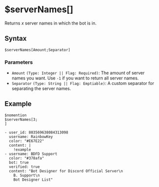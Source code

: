 # $serverNames[]
Returns *x* server names in which the bot is in.

## Syntax
```
$serverNames[Amount;Separator]
```

### Parameters
- `Amount` `(Type: Integer || Flag: Required)`: The amount of server names you want. Use `-1` if you want to return all server names.
- `Separator` `(Type: String || Flag: Emptiable)`: A custom separator for separating the server names.

## Example
```
$nomention
$serverNames[3;
]
```

``` discord yaml
- user_id: 803569638084313098
  username: RainbowKey
  color: "#E67E22"
  content: |
    !example
- username: BDFD Support
  color: "#378afa"
  bot: true
  verified: true
  content: "Bot Designer for Discord Official Server\n
    B. Support\n
    Bot Designer List"
```

